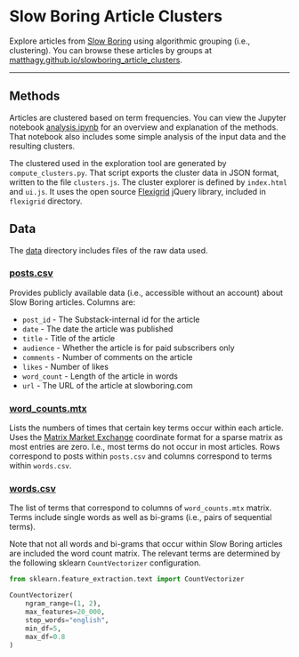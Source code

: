 # Slow Boring Article Clusters

Explore articles from [Slow Boring](https://www.slowboring.com/) using algorithmic grouping (i.e., clustering).
You can browse these articles by groups
at [matthagy.github.io/slowboring_article_clusters](https://matthagy.github.io/slowboring_article_clusters/).

---

## Methods

Articles are clustered based on term frequencies.
You can view the Jupyter notebook [analysis.ipynb](./analysis.ipynb)
for an overview and explanation of the methods.
That notebook also includes some simple analysis of the input data
and the resulting clusters.

The clustered used in the exploration tool are generated by
`compute_clusters.py`.
That script exports the cluster data in JSON format, written to the
file `clusters.js`.
The cluster explorer is defined by `index.html` and `ui.js`.
It uses the open source [Flexigrid](https://github.com/paulopmx/Flexigrid)
jQuery library, included in `flexigrid` directory.

## Data

The [data](./data) directory includes files of the raw data used.

### [posts.csv](./data/posts.csv)

Provides publicly available data (i.e., accessible without an account)
about Slow Boring articles. Columns are:

* `post_id` - The Substack-internal id for the article
* `date` - The date the article was published
* `title` - Title of the article
* `audience` - Whether the article is for paid subscribers only
* `comments` - Number of comments on the article
* `likes` - Number of likes
* `word_count` - Length of the article in words
* `url` - The URL of the article at slowboring.com

### [word_counts.mtx](./data/word_counts.mtx)

Lists the numbers of times that certain key terms occur within each
article.
Uses the [Matrix Market Exchange](https://math.nist.gov/MatrixMarket/formats.html)
coordinate format for a sparse matrix as most entries are zero.
I.e., most terms do not occur in most articles.
Rows correspond to posts within `posts.csv` and 
columns correspond to terms within `words.csv`.

### [words.csv](./data/words.csv)

The list of terms that correspond to columns of `word_counts.mtx` matrix.
Terms include single words as well as bi-grams (i.e., pairs of sequential terms).

Note that not all words and bi-grams that occur within Slow Boring articles
are included the word count matrix.
The relevant terms are determined by the following sklearn `CountVectorizer` configuration.

```python
from sklearn.feature_extraction.text import CountVectorizer

CountVectorizer(
    ngram_range=(1, 2),
    max_features=20_000,
    stop_words="english",
    min_df=5,
    max_df=0.8
)
```